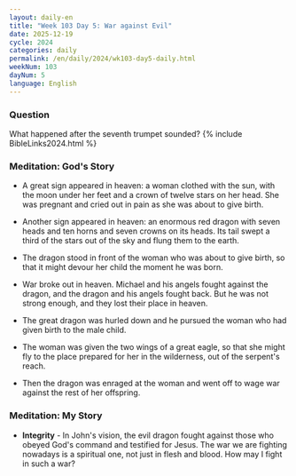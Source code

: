 ```yaml
---
layout: daily-en
title: "Week 103 Day 5: War against Evil"
date: 2025-12-19
cycle: 2024
categories: daily
permalink: /en/daily/2024/wk103-day5-daily.html
weekNum: 103
dayNum: 5
language: English
---
```


### Question     
What happened after the seventh trumpet sounded?
{% include BibleLinks2024.html %} 

### Meditation: God's Story   
+ A great sign appeared in heaven: a woman clothed with the sun, with the moon under her feet and a crown of twelve stars on her head. She was pregnant and cried out in pain as she was about to give birth. 

+ Another sign appeared in heaven: an enormous red dragon with seven heads and ten horns and seven crowns on its heads. Its tail swept a third of the stars out of the sky and flung them to the earth. 

+ The dragon stood in front of the woman who was about to give birth, so that it might devour her child the moment he was born. 

+ War broke out in heaven. Michael and his angels fought against the dragon, and the dragon and his angels fought back. But he was not strong enough, and they lost their place in heaven. 

+ The great dragon was hurled down and he pursued the woman who had given birth to the male child. 

+ The woman was given the two wings of a great eagle, so that she might fly to the place prepared for her in the wilderness, out of the serpent's reach. 

+ Then the dragon was enraged at the woman and went off to wage war against the rest of her offspring. 

### Meditation: My Story   
+ **Integrity** - In John's vision, the evil dragon fought against those who obeyed God's command and testified for Jesus. The war we are fighting nowadays is a spiritual one, not just in flesh and blood. How may I fight in such a war?
